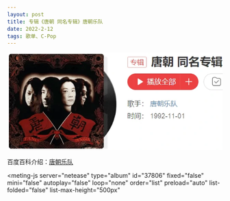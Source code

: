 ```yaml
---
layout: post
title: 专辑《唐朝 同名专辑》唐朝乐队
date: 2022-2-12
tags: 歌单、C-Pop
---
```


![](/img/tang.webp)

百度百科介绍：<a href="https://baike.baidu.com/item/%E5%94%90%E6%9C%9D%E4%B9%90%E9%98%9F/524097" target="_blank">唐朝乐队</a>


<style>
    @import url(https://cdn.jsdelivr.net/npm/aplayer/dist/APlayer.min.css);
</style>
<script src="https://cdn.jsdelivr.net/npm/aplayer/dist/APlayer.min.js"></script>
<script src="https://cdn.jsdelivr.net/npm/meting@2.0.1/dist/Meting.min.js"></script>
<meting-js 
	server="netease" 
	type="album" 
	id="37806"
	fixed="false"
	mini="false"
	autoplay="false"
	loop="none"
	order="list"
	preload="auto"
	list-folded="false"
	list-max-height="500px" 

></meting-js>